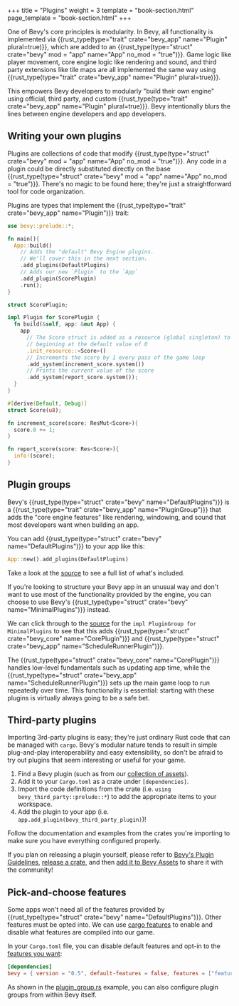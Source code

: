 +++
title = "Plugins"
weight = 3
template = "book-section.html"
page_template = "book-section.html"
+++

One of Bevy's core principles is modularity. In Bevy, all functionality is implemented via {{rust_type(type="trait" crate="bevy_app" name="Plugin" plural=true)}}, which are added to an  {{rust_type(type="struct" crate="bevy" mod = "app" name="App" no_mod = "true")}}. Game logic like player movement, core engine logic like rendering and sound, and third party extensions like tile maps are all implemented the same way using {{rust_type(type="trait" crate="bevy_app" name="Plugin" plural=true)}}.

This empowers Bevy developers to modularly "build their own engine" using official, third party, and custom {{rust_type(type="trait" crate="bevy_app" name="Plugin" plural=true)}}. Bevy intentionally blurs the lines between engine developers and app developers.

## Writing your own plugins

Plugins are collections of code that modify {{rust_type(type="struct" crate="bevy" mod = "app" name="App" no_mod = "true")}}.
Any code in a plugin could be directly substituted directly on the base {{rust_type(type="struct" crate="bevy" mod = "app" name="App" no_mod = "true")}}.
There's no magic to be found here; they're just a straightforward tool for code organization.

Plugins are types that implement the {{rust_type(type="trait" crate="bevy_app" name="Plugin")}} trait:

```rust
use bevy::prelude::*;

fn main(){
  App::build()
    // Adds the "default" Bevy Engine plugins.
    // We'll cover this in the next section.
    .add_plugins(DefaultPlugins)
    // Adds our new `Plugin` to the `App`
    .add_plugin(ScorePlugin)
    .run();
}

struct ScorePlugin;

impl Plugin for ScorePlugin {
  fn build(&self, app: &mut App) {
    app
      // The Score struct is added as a resource (global singleton) to the world, 
      // beginning at the default value of 0
      .init_resource::<Score>()
      // Increments the score by 1 every pass of the game loop
      .add_system(increment_score.system())
      // Prints the current value of the score
      .add_system(report_score.system());
  }
}

#[derive(Default, Debug)]
struct Score(u8);

fn increment_score(score: ResMut<Score>){
  score.0 += 1;
}

fn report_score(score: Res<Score>){
  info!(score);
}
```

## Plugin groups

Bevy's {{rust_type(type="struct" crate="bevy" name="DefaultPlugins")}} is a {{rust_type(type="trait" crate="bevy_app" name="PluginGroup")}} that adds the "core engine features" like rendering, windowing, and sound that most developers want when building an app.

You can add {{rust_type(type="struct" crate="bevy" name="DefaultPlugins")}} to your app like this:

```rust
App::new().add_plugins(DefaultPlugins)
```

Take a look at the [source](https://github.com/bevyengine/bevy/blob/latest/crates/bevy_internal/src/default_plugins.rs) to see a full list of what's included.

If you're looking to structure your Bevy app in an unusual way and don't want to use most of the functionality provided by the engine, you can choose to use  Bevy's {{rust_type(type="struct" crate="bevy" name="MinimalPlugins")}} instead.

We can click through to the [source]((https://github.com/bevyengine/bevy/blob/latest/crates/bevy_internal/src/default_plugins.rs)) for the `impl PluginGroup for MinimalPlugins` to see that this adds {{rust_type(type="struct" crate="bevy_core" name="CorePlugin")}} and {{rust_type(type="struct" crate="bevy_app" name="ScheduleRunnerPlugin")}}.

The {{rust_type(type="struct" crate="bevy_core" name="CorePlugin")}} handles low-level fundamentals such as updating app time, while the {{rust_type(type="struct" crate="bevy_app" name="ScheduleRunnerPlugin")}} sets up the main game loop to run repeatedly over time.
This functionality is essential: starting with these plugins is virtually always going to be a safe bet.

## Third-party plugins

Importing 3rd-party plugins is easy; they're just ordinary Rust code that can be managed with `cargo`.
Bevy's modular nature tends to result in simple plug-and-play interoperability and easy extensibility, so don't be afraid to try out plugins that seem interesting or useful for your game.

1. Find a Bevy plugin (such as from our [collection of assets](https://bevyengine.org/assets/)).
2. Add it to your `Cargo.toml` as a crate under `[dependencies]`.
3. Import the code definitions from the crate (i.e. `using bevy_third_party::prelude::*`) to add the appropriate items to your workspace.
4. Add the plugin to your app (i.e. `app.add_plugin(bevy_third_party_plugin)`)!

Follow the documentation and examples from the crates you're importing to make sure you have everything configured properly.

If you plan on releasing a plugin yourself, please refer to [Bevy's Plugin Guidelines](https://github.com/bevyengine/bevy/blob/main/docs/plugins_guidelines.md), [release a crate](https://doc.rust-lang.org/cargo/reference/publishing.html), and then [add it to Bevy Assets](https://github.com/bevyengine/bevy-assets/) to share it with the community!

## Pick-and-choose features

Some apps won't need all of the features provided by {{rust_type(type="struct" crate="bevy" name="DefaultPlugins")}}. Other features must be opted into. We can use [cargo features](https://doc.rust-lang.org/cargo/reference/features.html) to enable and disable what features are compiled into our game.

In your `Cargo.toml` file, you can disable default features and opt-in to the [features you want](https://github.com/bevyengine/bevy/blob/main/docs/cargo_features.md):

```toml
[dependencies]
bevy = { version = "0.5", default-features = false, features = ["feature_name"] }
```

As shown in the [plugin_group.rs](https://github.com/bevyengine/bevy/blob/latest/examples/app/plugin_group.rs) example, you can also configure plugin groups from within Bevy itself.

